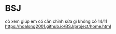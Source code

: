 # BSJ
cô xem giúp em có cần chỉnh sứa gì không cô 14/11 
https://hoalong2001.github.io/BSJ/project/home.html

